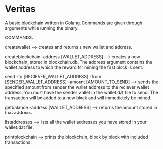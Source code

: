 # Veritas

A basic blockchain written in Golang. Commands are given through arguments while running the binary.

COMMANDS:

createwallet --> creates and returns a new wallet and address.

createblockchain -address [WALLET_ADDRESS] --> creates a new blockchain, stored in blockchain.db. The address argument contains the wallet address to which the reward for mining the first block is sent.

send -to [RECIEVER_WALLET_ADDRESS] -from [SENDER_WALLET_ADDRESS] -amount [AMOUNT_TO_SEND] --> sends the specified amount from sender the wallet address to the reciever wallet address. You must have the sender wallet in the wallet.dat file to send. The transaction will be added to a new block and will immediately be mined. 

getbalance -address [WALLET_ADDRESS] --> returns the amount stored in that address.

listaddresses --> lists all the wallet addresses you have stored in your wallet.dat file.

printblockchain --> prints the blockchain, block by block with included transactions.
